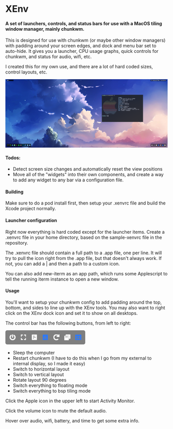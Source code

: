 # XEnv
#### A set of launchers, controls, and status bars for use with a MacOS tiling window manager, mainly chunkwm.

This is designed for use with chunkwm (or maybe other window managers) with padding around your screen edges, and dock and menu bar set to auto-hide. It gives you a launcher, CPU usage graphs, quick controls for chunkwm, and status for audio, wifi, etc.

I created this for my own use, and there are a lot of hard coded sizes, control layouts, etc.

![Screenshot](https://github.com/bensinc/XEnv/raw/master/screenshot.png "Screenshot")

#### Todos:

* Detect screen size changes and automatically reset the view positions
* Move all of the "widgets" into their own components, and create a way to add any widget to any bar via a configuration file.

#### Building

Make sure to do a pod install first, then setup your .xenvrc file and build the Xcode project normally.

#### Launcher configuration

Right now everything is hard coded except for the launcher items. Create a .xenvrc file in your home directory, based on the sample-xenvrc file in the repository.

The .xenvrc file should contain a full path to a .app file, one per line. It will try to pull the icon right from the .app file, but that doesn't always work. If not, you can add a | and then a path to a custom icon.

You can also add new-iterm as an app path, which runs some Applescript to tell the running iterm instance to open a new window.

#### Usage

You'll want to setup your chunkwm config to add padding around the top, bottom, and sides to line up with the XEnv tools. You may also want to right click on the XEnv dock icon and set it to show on all desktops.

The control bar has the following buttons, from left to right:

![Control Buttons](https://github.com/bensinc/XEnv/raw/master/controls.png "Control Buttons")

* Sleep the computer
* Restart chunkwm (I have to do this when I go from my external to internal display, so I made it easy)
* Switch to horizontal layout
* Switch to vertical layout
* Rotate layout 90 degrees
* Switch everything to floating mode
* Switch everything to bsp tiling mode

Click the Apple icon in the upper left to start Activity Monitor.

Click the volume icon to mute the default audio.

Hover over audio, wifi, battery, and time to get some extra info.


